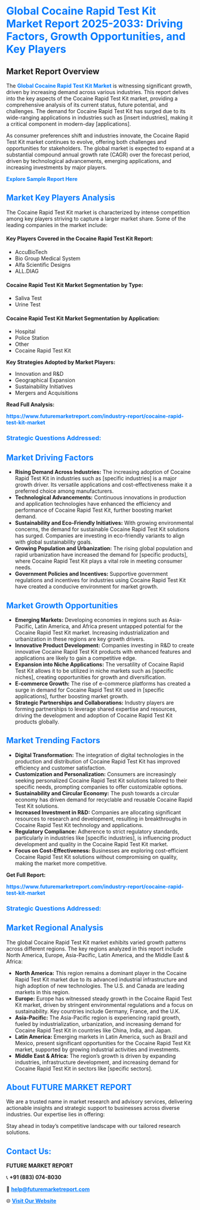<h1 style="color: #007BFF;">Global Cocaine Rapid Test Kit Market Report 2025-2033: Driving Factors, Growth Opportunities, and Key Players</h1>

<section id="overview">
<h2>Market Report Overview</h2>
<p>The <a href="https://www.futuremarketreport.com/industry-report/cocaine-rapid-test-kit-market" style="color: #007BFF; text-decoration: none;"><strong>Global Cocaine Rapid Test Kit Market</strong></a> is witnessing significant growth, driven by increasing demand across various industries. This report delves into the key aspects of the Cocaine Rapid Test Kit market, providing a comprehensive analysis of its current status, future potential, and challenges. The demand for Cocaine Rapid Test Kit has surged due to its wide-ranging applications in industries such as [insert industries], making it a critical component in modern-day [applications].</p>
<p>As consumer preferences shift and industries innovate, the Cocaine Rapid Test Kit market continues to evolve, offering both challenges and opportunities for stakeholders. The global market is expected to expand at a substantial compound annual growth rate (CAGR) over the forecast period, driven by technological advancements, emerging applications, and increasing investments by major players.</p>
</section>

<section id="overview">
<p><a href="https://www.futuremarketreport.com/request-sample/reportId=122319" style="color: #007BFF; text-decoration: none;"><strong>Explore Sample Report Here</strong></a></p>
</section>

<section id="key-players">
<h2 style="color: #007BFF;">Market Key Players Analysis</h2>
<p>The Cocaine Rapid Test Kit market is characterized by intense competition among key players striving to capture a larger market share. Some of the leading companies in the market include:</p>
<h4>Key Players Covered in the Cocaine Rapid Test Kit Report:</h4>
<ul><li>AccuBioTech</li><li>Bio Group Medical System</li><li>Alfa Scientific Designs</li><li>ALL.DIAG</li></ul>
<h4>Cocaine Rapid Test Kit Market Segmentation by Type:</h4>
<ul><li>Saliva Test</li><li>Urine Test</li></ul>

<h4>Cocaine Rapid Test Kit Market Segmentation by Application:</h4>
<ul><li>Hospital</li><li>Police Station</li><li>Other</li><li>Cocaine Rapid Test Kit</li></ul>
<p><strong>Key Strategies Adopted by Market Players:</strong></p>
<ul>
<li>Innovation and R&D</li>
<li>Geographical Expansion</li>
<li>Sustainability Initiatives</li>
<li>Mergers and Acquisitions</li>
</ul>
</section>

<section>
<p><strong>Read Full Analysis: </strong></p><a href="https://www.futuremarketreport.com/industry-report/cocaine-rapid-test-kit-market" style="color: #007BFF; text-decoration: none;"><strong>https://www.futuremarketreport.com/industry-report/cocaine-rapid-test-kit-market</strong></a>
<h3 style="color: #007BFF;">Strategic Questions Addressed:</h3>
</section>

<section id="driving-factors">
<h2 style="color: #007BFF;">Market Driving Factors</h2>
<ul>
<li><strong>Rising Demand Across Industries:</strong> The increasing adoption of Cocaine Rapid Test Kit in industries such as [specific industries] is a major growth driver. Its versatile applications and cost-effectiveness make it a preferred choice among manufacturers.</li>
<li><strong>Technological Advancements:</strong> Continuous innovations in production and application technologies have enhanced the efficiency and performance of Cocaine Rapid Test Kit, further boosting market demand.</li>
<li><strong>Sustainability and Eco-Friendly Initiatives:</strong> With growing environmental concerns, the demand for sustainable Cocaine Rapid Test Kit solutions has surged. Companies are investing in eco-friendly variants to align with global sustainability goals.</li>
<li><strong>Growing Population and Urbanization:</strong> The rising global population and rapid urbanization have increased the demand for [specific products], where Cocaine Rapid Test Kit plays a vital role in meeting consumer needs.</li>
<li><strong>Government Policies and Incentives:</strong> Supportive government regulations and incentives for industries using Cocaine Rapid Test Kit have created a conducive environment for market growth.</li>
</ul>
</section>

<section id="growth-opportunities">
<h2 style="color: #007BFF;">Market Growth Opportunities</h2>
<ul>
<li><strong>Emerging Markets:</strong> Developing economies in regions such as Asia-Pacific, Latin America, and Africa present untapped potential for the Cocaine Rapid Test Kit market. Increasing industrialization and urbanization in these regions are key growth drivers.</li>
<li><strong>Innovative Product Development:</strong> Companies investing in R&D to create innovative Cocaine Rapid Test Kit products with enhanced features and applications are likely to gain a competitive edge.</li>
<li><strong>Expansion into Niche Applications:</strong> The versatility of Cocaine Rapid Test Kit allows it to be utilized in niche markets such as [specific niches], creating opportunities for growth and diversification.</li>
<li><strong>E-commerce Growth:</strong> The rise of e-commerce platforms has created a surge in demand for Cocaine Rapid Test Kit used in [specific applications], further boosting market growth.</li>
<li><strong>Strategic Partnerships and Collaborations:</strong> Industry players are forming partnerships to leverage shared expertise and resources, driving the development and adoption of Cocaine Rapid Test Kit products globally.</li>
</ul>
</section>

<section id="trending-factors">
<h2 style="color: #007BFF;">Market Trending Factors</h2>
<ul>
<li><strong>Digital Transformation:</strong> The integration of digital technologies in the production and distribution of Cocaine Rapid Test Kit has improved efficiency and customer satisfaction.</li>
<li><strong>Customization and Personalization:</strong> Consumers are increasingly seeking personalized Cocaine Rapid Test Kit solutions tailored to their specific needs, prompting companies to offer customizable options.</li>
<li><strong>Sustainability and Circular Economy:</strong> The push towards a circular economy has driven demand for recyclable and reusable Cocaine Rapid Test Kit solutions.</li>
<li><strong>Increased Investment in R&D:</strong> Companies are allocating significant resources to research and development, resulting in breakthroughs in Cocaine Rapid Test Kit technology and applications.</li>
<li><strong>Regulatory Compliance:</strong> Adherence to strict regulatory standards, particularly in industries like [specific industries], is influencing product development and quality in the Cocaine Rapid Test Kit market.</li>
<li><strong>Focus on Cost-Effectiveness:</strong> Businesses are exploring cost-efficient Cocaine Rapid Test Kit solutions without compromising on quality, making the market more competitive.</li>
</ul>
</section>

<section>
<p><strong>Get Full Report: </strong></p><a href="https://www.futuremarketreport.com/industry-report/cocaine-rapid-test-kit-market" style="color: #007BFF; text-decoration: none;"><strong>https://www.futuremarketreport.com/industry-report/cocaine-rapid-test-kit-market</strong></a>
<h3 style="color: #007BFF;">Strategic Questions Addressed:</h3>
</section>


<section id="regional-analysis">
<h2 style="color: #007BFF;">Market Regional Analysis</h2>
<p>The global Cocaine Rapid Test Kit market exhibits varied growth patterns across different regions. The key regions analyzed in this report include North America, Europe, Asia-Pacific, Latin America, and the Middle East & Africa:</p>
<ul>
<li><strong>North America:</strong> This region remains a dominant player in the Cocaine Rapid Test Kit market due to its advanced industrial infrastructure and high adoption of new technologies. The U.S. and Canada are leading markets in this region.</li>
<li><strong>Europe:</strong> Europe has witnessed steady growth in the Cocaine Rapid Test Kit market, driven by stringent environmental regulations and a focus on sustainability. Key countries include Germany, France, and the U.K.</li>
<li><strong>Asia-Pacific:</strong> The Asia-Pacific region is experiencing rapid growth, fueled by industrialization, urbanization, and increasing demand for Cocaine Rapid Test Kit in countries like China, India, and Japan.</li>
<li><strong>Latin America:</strong> Emerging markets in Latin America, such as Brazil and Mexico, present significant opportunities for the Cocaine Rapid Test Kit market, supported by growing industrial activities and investments.</li>
<li><strong>Middle East & Africa:</strong> The region’s growth is driven by expanding industries, infrastructure development, and increasing demand for Cocaine Rapid Test Kit in sectors like [specific sectors].</li>
</ul>
</section>

<footer>
<h2 style="color: #007BFF;">About FUTURE MARKET REPORT</h2>
<p>We are a trusted name in market research and advisory services, delivering actionable insights and strategic support to businesses across diverse industries. Our expertise lies in offering:</p>

<p>Stay ahead in today’s competitive landscape with our tailored research solutions.</p>

<h2 style="color: #007BFF;">Contact Us:</h2>
<p><strong>FUTURE MARKET REPORT</strong></p>
<p>📞 <strong>+91 (883) 074-8030</strong></p>
<p>📧 <strong><a href="mailto:help@futuremarketreport.com" style="color: #007BFF;">help@futuremarketreport.com</a></strong></p>
<p>🌐 <strong><a href="https://www.futuremarketreport.com/" style="color: #007BFF;">Visit Our Website</a></strong></p>
</footer>